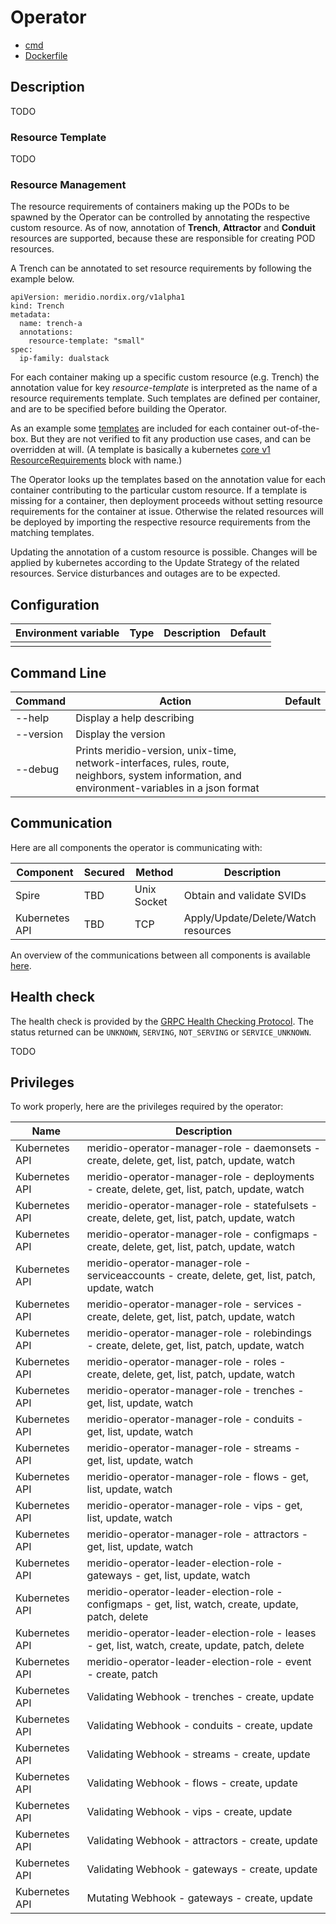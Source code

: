 # Operator

* [cmd](https://github.com/Nordix/Meridio/tree/master/cmd/operator)
* [Dockerfile](https://github.com/Nordix/Meridio/tree/master/build/operator)

## Description

TODO

### Resource Template

TODO

### Resource Management

The resource requirements of containers making up the PODs to be spawned by the Operator can be controlled by annotating the respective custom resource.
As of now, annotation of __Trench__, __Attractor__ and __Conduit__ resources are supported, because these are responsible for creating POD resources.

A Trench can be annotated to set resource requirements by following the example below.
```
apiVersion: meridio.nordix.org/v1alpha1
kind: Trench
metadata:
  name: trench-a
  annotations:
    resource-template: "small"
spec:
  ip-family: dualstack
```

For each container making up a specific custom resource (e.g. Trench) the annotation value for key _resource-template_ is interpreted as the name of a resource requirements template. Such templates are defined per container, and are to be specified before building the Operator.

As an example some [templates](https://github.com/Nordix/Meridio/tree/master/config/manager/resource_requirements/) are included for each container out-of-the-box. But they are not verified to fit any production use cases, and can be overridden at will. (A template is basically a kubernetes [core v1 ResourceRequirements](https://pkg.go.dev/k8s.io/api@v0.22.2/core/v1#ResourceRequirements) block with name.)

The Operator looks up the templates based on the annotation value for each container contributing to the particular custom resource. If a template is missing for a container, then deployment proceeds without setting resource requirements for the container at issue. Otherwise the related resources will be deployed by importing the respective resource requirements from the matching templates.

Updating the annotation of a custom resource is possible. Changes will be applied by kubernetes according to the
Update Strategy of the related resources. Service disturbances and outages are to be expected.


## Configuration 

Environment variable | Type | Description | Default
--- | --- | --- | ---
 | |

## Command Line 

Command | Action | Default
--- | --- | ---
--help | Display a help describing |
--version | Display the version |
--debug | Prints meridio-version, unix-time, network-interfaces, rules, route, neighbors, system information, and environment-variables in a json format |

## Communication 

Here are all components the operator is communicating with:

Component | Secured | Method | Description
--- | --- | --- | ---
Spire | TBD | Unix Socket | Obtain and validate SVIDs
Kubernetes API | TBD | TCP | Apply/Update/Delete/Watch resources

An overview of the communications between all components is available [here](resources.md).

## Health check

The health check is provided by the [GRPC Health Checking Protocol](https://github.com/grpc/grpc/blob/master/doc/health-checking.md). The status returned can be `UNKNOWN`, `SERVING`, `NOT_SERVING` or `SERVICE_UNKNOWN`.

TODO

## Privileges

To work properly, here are the privileges required by the operator:

Name | Description
--- | ---
Kubernetes API | meridio-operator-manager-role - daemonsets - create, delete, get, list, patch, update, watch
Kubernetes API | meridio-operator-manager-role - deployments - create, delete, get, list, patch, update, watch
Kubernetes API | meridio-operator-manager-role - statefulsets - create, delete, get, list, patch, update, watch
Kubernetes API | meridio-operator-manager-role - configmaps - create, delete, get, list, patch, update, watch
Kubernetes API | meridio-operator-manager-role - serviceaccounts - create, delete, get, list, patch, update, watch
Kubernetes API | meridio-operator-manager-role - services - create, delete, get, list, patch, update, watch
Kubernetes API | meridio-operator-manager-role - rolebindings - create, delete, get, list, patch, update, watch
Kubernetes API | meridio-operator-manager-role - roles - create, delete, get, list, patch, update, watch
Kubernetes API | meridio-operator-manager-role - trenches - get, list, update, watch
Kubernetes API | meridio-operator-manager-role - conduits - get, list, update, watch
Kubernetes API | meridio-operator-manager-role - streams - get, list, update, watch
Kubernetes API | meridio-operator-manager-role - flows - get, list, update, watch
Kubernetes API | meridio-operator-manager-role - vips - get, list, update, watch
Kubernetes API | meridio-operator-manager-role - attractors - get, list, update, watch
Kubernetes API | meridio-operator-leader-election-role - gateways - get, list, update, watch
Kubernetes API | meridio-operator-leader-election-role - configmaps - get, list, watch, create, update, patch, delete 
Kubernetes API | meridio-operator-leader-election-role - leases - get, list, watch, create, update, patch, delete
Kubernetes API | meridio-operator-leader-election-role - event - create, patch
Kubernetes API | Validating Webhook - trenches - create, update
Kubernetes API | Validating Webhook - conduits - create, update
Kubernetes API | Validating Webhook - streams - create, update
Kubernetes API | Validating Webhook - flows - create, update
Kubernetes API | Validating Webhook - vips - create, update
Kubernetes API | Validating Webhook - attractors - create, update
Kubernetes API | Validating Webhook - gateways - create, update
Kubernetes API | Mutating Webhook - gateways - create, update